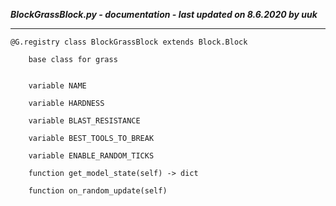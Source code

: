 ***BlockGrassBlock.py - documentation - last updated on 8.6.2020 by uuk***
___

    @G.registry class BlockGrassBlock extends Block.Block
        
        base class for grass


        variable NAME

        variable HARDNESS

        variable BLAST_RESISTANCE

        variable BEST_TOOLS_TO_BREAK

        variable ENABLE_RANDOM_TICKS

        function get_model_state(self) -> dict

        function on_random_update(self)